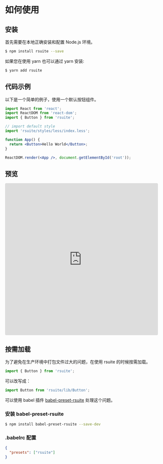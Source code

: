 # 如何使用

## 安装

首先需要在本地正确安装和配置 Node.js 环境。

```bash
$ npm install rsuite --save
```

如果您在使用 yarn 也可以通过 yarn 安装:

```bash
$ yarn add rsuite
```

## 代码示例

以下是一个简单的例子，使用一个默认按钮组件。

```jsx
import React from 'react';
import ReactDOM from 'react-dom';
import { Button } from 'rsuite';

// import default style
import 'rsuite/styles/less/index.less';

function App() {
  return <Button>Hello World</Button>;
}

ReactDOM.render(<App />, document.getElementById('root'));
```

## 预览

<iframe src="https://codesandbox.io/embed/k9v972q3lr" style="width:100%; height:500px; border:0; border-radius: 4px; overflow:hidden;" sandbox="allow-modals allow-forms allow-popups allow-scripts allow-same-origin"></iframe>

## 按需加载

为了避免在生产环境中打包文件过大的问题，在使用 rsuite 的时候按需加载。

```js
import { Button } from 'rsuite';
```

可以改写成：

```js
import Button from 'rsuite/lib/Button';
```

可以使用 babel 插件 [babel-preset-rsuite](https://github.com/rsuite/babel-preset-rsuite) 处理这个问题。

### 安装 babel-preset-rsuite

```bash
$ npm install babel-preset-rsuite --save-dev
```

### .babelrc 配置

```json
{
  "presets": ["rsuite"]
}
```
